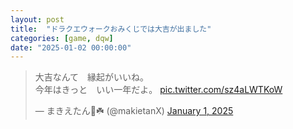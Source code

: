```yaml
---
layout: post
title:  "ドラクエウォークおみくじでは大吉が出ました"
categories: [game, dqw]
date: "2025-01-02 00:00:00"
---
```


<blockquote class="twitter-tweet tw-align-center"><p lang="ja" dir="ltr">大吉なんて　縁起がいいね。<br>今年はきっと　いい一年だよ。 <a href="https://t.co/sz4aLWTKoW">pic.twitter.com/sz4aLWTKoW</a></p>&mdash; まきえたん🥦☘️ (@makietanX) <a href="https://twitter.com/makietanX/status/1874444737530519678?ref_src=twsrc%5Etfw">January 1, 2025</a></blockquote> <script async src="https://platform.twitter.com/widgets.js" charset="utf-8"></script>

